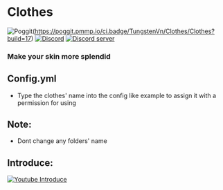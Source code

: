 # Clothes
![Poggit](https://poggit.pmmp.io/ci.badge/TungstenVn/Clothes/Clothes?build=17)(https://poggit.pmmp.io/ci.badge/TungstenVn/Clothes/Clothes?build=17)
[![Discord](https://img.shields.io/badge/chat-on%20discord-7289da.svg)](https://discord.gg/5CpFadd)
<a href="https://discord.gg/5CpFadd"><img src="https://discordapp.com/api/guilds/472786873492832256/embed.png" alt="Discord server"/></a>
### Make your skin more splendid 
## **Config.yml**
 - Type the clothes' name into the config like example to assign it with a permission for using
## **Note**:
 - Dont change any folders' name
## **Introduce**:
 [![Youtube Introduce](https://img.youtube.com/vi/ZGMaG80Wi3g/0.jpg)](https://www.youtube.com/watch?v=ZGMaG80Wi3g)
